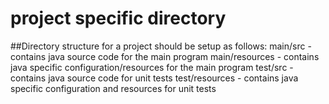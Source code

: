 project specific directory
======

##Directory structure for a project should be setup as follows:
main/src - contains java source code for the main program
main/resources - contains java specific configuration/resources for the main program
test/src - contains java source code for unit tests
test/resources - contains java specific configuration and resources for unit tests